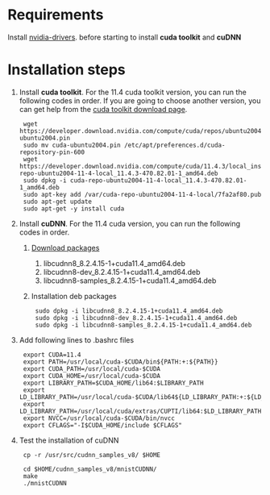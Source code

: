 # Requirements
Install [nvidia-drivers](https://www.nvidia.com/en-us/drivers/unix). before starting to install **cuda toolkit** and **cuDNN**

# Installation steps

1. Install **cuda toolkit**. For the 11.4 cuda toolkit version, you can run the following codes in order. If you are going to choose another version, you can get help from the [cuda toolkit download page](https://developer.nvidia.com/cuda-downloads).

        wget https://developer.download.nvidia.com/compute/cuda/repos/ubuntu2004/x86_64/cuda-ubuntu2004.pin
        sudo mv cuda-ubuntu2004.pin /etc/apt/preferences.d/cuda-repository-pin-600
        wget https://developer.download.nvidia.com/compute/cuda/11.4.3/local_installers/cuda-repo-ubuntu2004-11-4-local_11.4.3-470.82.01-1_amd64.deb
        sudo dpkg -i cuda-repo-ubuntu2004-11-4-local_11.4.3-470.82.01-1_amd64.deb
        sudo apt-key add /var/cuda-repo-ubuntu2004-11-4-local/7fa2af80.pub
        sudo apt-get update
        sudo apt-get -y install cuda

2. Install **cuDNN**. For the 11.4 cuda version, you can run the following codes in order.
    1. [Download packages](https://developer.nvidia.com/rdp/cudnn-download)
        1. libcudnn8_8.2.4.15-1+cuda11.4_amd64.deb
        1. libcudnn8-dev_8.2.4.15-1+cuda11.4_amd64.deb
        1. libcudnn8-samples_8.2.4.15-1+cuda11.4_amd64.deb

    2. Installation deb packages
            
            sudo dpkg -i libcudnn8_8.2.4.15-1+cuda11.4_amd64.deb
            sudo dpkg -i libcudnn8-dev_8.2.4.15-1+cuda11.4_amd64.deb
            sudo dpkg -i libcudnn8-samples_8.2.4.15-1+cuda11.4_amd64.deb

3. Add following lines to .bashrc files

        export CUDA=11.4
        export PATH=/usr/local/cuda-$CUDA/bin${PATH:+:${PATH}}
        export CUDA_PATH=/usr/local/cuda-$CUDA
        export CUDA_HOME=/usr/local/cuda-$CUDA
        export LIBRARY_PATH=$CUDA_HOME/lib64:$LIBRARY_PATH
        export LD_LIBRARY_PATH=/usr/local/cuda-$CUDA/lib64${LD_LIBRARY_PATH:+:${LD_LIBRARY_PATH}}
        export LD_LIBRARY_PATH=/usr/local/cuda/extras/CUPTI/lib64:$LD_LIBRARY_PATH
        export NVCC=/usr/local/cuda-$CUDA/bin/nvcc
        export CFLAGS="-I$CUDA_HOME/include $CFLAGS"
        
4. Test the installation of cuDNN

        cp -r /usr/src/cudnn_samples_v8/ $HOME

        cd $HOME/cudnn_samples_v8/mnistCUDNN/
        make
        ./mnistCUDNN